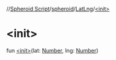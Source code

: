 //[Spheroid Script](../../index.md)/[spheroid](../index.md)/[LatLng](index.md)/[&lt;init&gt;](-init-.md)



# &lt;init&gt;  
 
fun [&lt;init&gt;](-init-.md)(lat: [Number](../-number/index.md), lng: [Number](../-number/index.md))  



